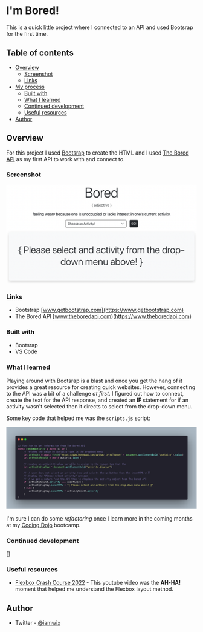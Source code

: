 # I'm Bored!
This is a quick little project where I connected to an API and used Bootsrap for the first time.

## Table of contents

- [Overview](#overview)
  - [Screenshot](#screenshot)
  - [Links](#links)
- [My process](#my-process)
  - [Built with](#built-with)
  - [What I learned](#what-i-learned)
  - [Continued development](#continued-development)
  - [Useful resources](#useful-resources)
- [Author](#author)

## Overview
For this project I used [Bootsrap](https://www.getbootstrap.com) to create the HTML and I used [The Bored API](https://theboredapi.com) as my first API to work with and connect to.

### Screenshot

![](assets/img/screenshot.png)

### Links

- Bootstrap [www.getbootstrap.com](https://www.getbootstrap.com)
- The Bored API [www.theboredapi.com)(https://www.theboredapi.com)

### Built with

- Bootsrap
- VS Code

### What I learned

Playing around with Bootsrap is a blast and once you get the hang of it provides a great resource for creating quick websites.  However, connecting to the API was a bit of a challenge *at first*.  I figured out how to connect, create the text for the API response, and created an **IF** statement for if an activity wasn't selected then it directs to select from the drop-down menu.

Some key code that helped me was the `scripts.js` script:

![](assets/img/carbon.png)

I'm sure I can do some _refactoring_ once I learn more in the coming months at my [Coding Dojo](http://www.codingdojo.com) bootcamp.

### Continued development

[]

### Useful resources

- [Flexbox Crash Course 2022](https://youtu.be/3YW65K6LcIA) - This youtube video was the **AH-HA!** moment that helped me understand the Flexbox layout method.

## Author

- Twitter - [@iamwix](https://www.twitter.com/iamwix)

